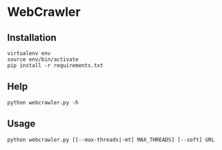 # WebCrawler

## Installation

```
virtualenv env
source env/bin/activate
pip install -r requirements.txt
```

## Help

```
python webcrawler.py -h
```

## Usage

```
python webcrawler.py [[--max-threads|-mt] MAX_THREADS] [--soft] URL
```